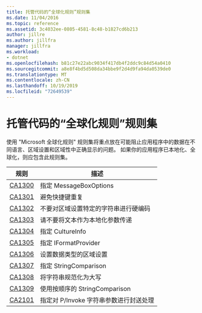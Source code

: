 ```yaml
---
title: 托管代码的“全球化规则”规则集
ms.date: 11/04/2016
ms.topic: reference
ms.assetid: 3c4032ee-0805-4581-8c48-b1827cd6b213
author: jillre
ms.author: jillfra
manager: jillfra
ms.workload:
- dotnet
ms.openlocfilehash: b81c27e22abc9034f417db4f2ddc9c84d54a0410
ms.sourcegitcommit: a8e8f4bd5d508da34bbe9f2d4d9fa94da0539de0
ms.translationtype: MT
ms.contentlocale: zh-CN
ms.lasthandoff: 10/19/2019
ms.locfileid: "72649539"
---
```

# <a name="globalization-rules-rule-set-for-managed-code"></a>托管代码的“全球化规则”规则集

使用 "Microsoft 全球化规则" 规则集将重点放在可能阻止应用程序中的数据在不同语言、区域设置和区域性中正确显示的问题。 如果你的应用程序已本地化、全球化，则应包含此规则集。

|规则|描述|
|----------|-----------------|
|[CA1300](../code-quality/ca1300.md)|指定 MessageBoxOptions|
|[CA1301](../code-quality/ca1301.md)|避免快捷键重复|
|[CA1302](../code-quality/ca1302.md)|不要对区域设置特定的字符串进行硬编码|
|[CA1303](../code-quality/ca1303.md)|请不要将文本作为本地化参数传递|
|[CA1304](../code-quality/ca1304.md)|指定 CultureInfo|
|[CA1305](../code-quality/ca1305.md)|指定 IFormatProvider|
|[CA1306](../code-quality/ca1306.md)|设置数据类型的区域设置|
|[CA1307](../code-quality/ca1307.md)|指定 StringComparison|
|[CA1308](../code-quality/ca1308.md)|将字符串规范化为大写|
|[CA1309](../code-quality/ca1309.md)|使用按顺序的 StringComparison|
|[CA2101](../code-quality/ca2101.md)|指定对 P/Invoke 字符串参数进行封送处理|
